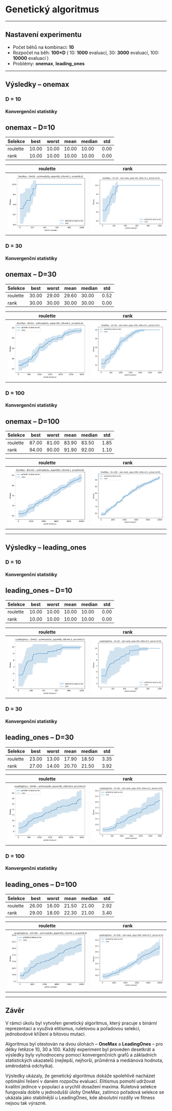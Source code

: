 # Genetický algoritmus


---

## Nastavení experimentu

- Počet běhů na kombinaci: **10**
- Rozpočet na běh: **100×D** ( 10: **1000** evaluací, 30: **3000** evaluací, 100: **10000** evaluací )
- Problémy: **onemax**, **leading_ones**

---

## Výsledky – onemax

### D = 10

#### Konvergenční statistiky

## onemax – D=10

| Selekce | best | worst | mean | median | std |
|---------|------|-------|------|--------|-----|
| roulette | 10.00 | 10.00 | 10.00 | 10.00 | 0.00 |
| rank | 10.00 | 10.00 | 10.00 | 10.00 | 0.00 |

| roulette | rank |
| --- | --- |
| ![roulette](charts/onemax/10/roulette.png) | ![rank](charts/onemax/10/rank.png) |

### D = 30

#### Konvergenční statistiky

## onemax – D=30

| Selekce | best | worst | mean | median | std |
|---------|------|-------|------|--------|-----|
| roulette | 30.00 | 29.00 | 29.60 | 30.00 | 0.52 |
| rank | 30.00 | 30.00 | 30.00 | 30.00 | 0.00 |

| roulette | rank |
| --- | --- |
| ![roulette](charts/onemax/30/roulette.png) | ![rank](charts/onemax/30/rank.png) |

### D = 100

#### Konvergenční statistiky

## onemax – D=100

| Selekce | best | worst | mean | median | std |
|---------|------|-------|------|--------|-----|
| roulette | 87.00 | 81.00 | 83.90 | 83.50 | 1.85 |
| rank | 94.00 | 90.00 | 91.90 | 92.00 | 1.10 |

| roulette | rank |
| --- | --- |
| ![roulette](charts/onemax/100/roulette.png) | ![rank](charts/onemax/100/rank.png) |


---

## Výsledky – leading_ones

### D = 10

#### Konvergenční statistiky

## leading_ones – D=10

| Selekce | best | worst | mean | median | std |
|---------|------|-------|------|--------|-----|
| roulette | 10.00 | 10.00 | 10.00 | 10.00 | 0.00 |
| rank | 10.00 | 10.00 | 10.00 | 10.00 | 0.00 |

| roulette | rank |
| --- | --- |
| ![roulette](charts/leading_ones/10/roulette.png) | ![rank](charts/leading_ones/10/rank.png) |

### D = 30

#### Konvergenční statistiky

## leading_ones – D=30

| Selekce | best | worst | mean | median | std |
|---------|------|-------|------|--------|-----|
| roulette | 23.00 | 13.00 | 17.90 | 18.50 | 3.35 |
| rank | 27.00 | 14.00 | 20.70 | 21.50 | 3.92 |

| roulette | rank |
| --- | --- |
| ![roulette](charts/leading_ones/30/roulette.png) | ![rank](charts/leading_ones/30/rank.png) |

### D = 100

#### Konvergenční statistiky

## leading_ones – D=100

| Selekce | best | worst | mean | median | std |
|---------|------|-------|------|--------|-----|
| roulette | 26.00 | 16.00 | 21.50 | 21.00 | 2.92 |
| rank | 29.00 | 18.00 | 22.30 | 21.00 | 3.40 |

| roulette | rank |
| --- | --- |
| ![roulette](charts/leading_ones/100/roulette.png) | ![rank](charts/leading_ones/100/rank.png) |


---

## Závěr

V rámci úkolu byl vytvořen genetický algoritmus, který pracuje s binární reprezentací a využívá elitismus, ruletovou a pořadovou selekci, jednobodové křížení a bitovou mutaci.

Algoritmus byl otestován na dvou úlohách – **OneMax** a **LeadingOnes** – pro délky řetězce 10, 30 a 100. Každý experiment byl proveden desetkrát a výsledky byly vyhodnoceny pomocí konvergenčních grafů a základních statistických ukazatelů (nejlepší, nejhorší, průměrná a mediánová hodnota, směrodatná odchylka).

Výsledky ukázaly, že genetický algoritmus dokáže spolehlivě nacházet optimální řešení v daném rozpočtu evaluací. Elitismus pomohl udržovat kvalitní jedince v populaci a urychlil dosažení maxima. Ruletová selekce fungovala dobře u jednodušší úlohy OneMax, zatímco pořadová selekce se ukázala jako stabilnější u LeadingOnes, kde absolutní rozdíly ve fitness nejsou tak výrazné.


